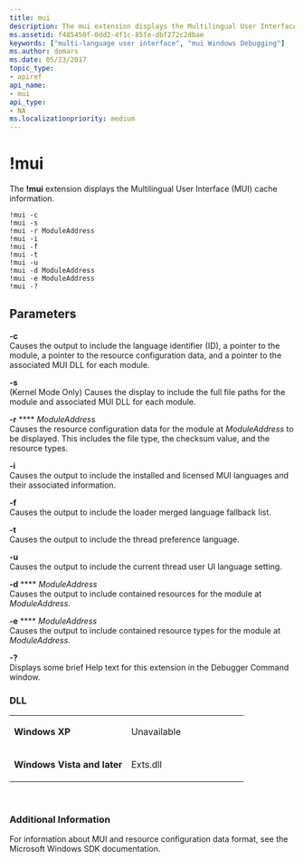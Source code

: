 ```yaml
---
title: mui
description: The mui extension displays the Multilingual User Interface (MUI) cache information. The implementation of MUI was improved in Windows Vista. 
ms.assetid: f485450f-0dd2-4f1c-85fe-dbf272c2dbae
keywords: ["multi-language user interface", "mui Windows Debugging"]
ms.author: domars
ms.date: 05/23/2017
topic_type:
- apiref
api_name:
- mui
api_type:
- NA
ms.localizationpriority: medium
---
```


# !mui


The **!mui** extension displays the Multilingual User Interface (MUI) cache information. 

```dbgcmd
!mui -c
!mui -s
!mui -r ModuleAddress
!mui -i
!mui -f
!mui -t
!mui -u
!mui -d ModuleAddress
!mui -e ModuleAddress
!mui -?
```

## <span id="Parameters"></span><span id="parameters"></span><span id="PARAMETERS"></span>Parameters


<span id="_______-c______"></span><span id="_______-C______"></span> **-c**   
Causes the output to include the language identifier (ID), a pointer to the module, a pointer to the resource configuration data, and a pointer to the associated MUI DLL for each module.

<span id="_______-s______"></span><span id="_______-S______"></span> **-s**   
(Kernel Mode Only) Causes the display to include the full file paths for the module and associated MUI DLL for each module.

<span id="_______-r________ModuleAddress______"></span><span id="_______-r________moduleaddress______"></span><span id="_______-R________MODULEADDRESS______"></span> **-r** **** *ModuleAddress*   
Causes the resource configuration data for the module at *ModuleAddress* to be displayed. This includes the file type, the checksum value, and the resource types.

<span id="_______-i______"></span><span id="_______-I______"></span> **-i**   
Causes the output to include the installed and licensed MUI languages and their associated information.

<span id="_______-f______"></span><span id="_______-F______"></span> **-f**   
Causes the output to include the loader merged language fallback list.

<span id="_______-t______"></span><span id="_______-T______"></span> **-t**   
Causes the output to include the thread preference language.

<span id="_______-u______"></span><span id="_______-U______"></span> **-u**   
Causes the output to include the current thread user UI language setting.

<span id="_______-d_ModuleAddress______"></span><span id="_______-d_moduleaddress______"></span><span id="_______-D_MODULEADDRESS______"></span> **-d** **** *ModuleAddress*   
Causes the output to include contained resources for the module at *ModuleAddress*.

<span id="_______-e_ModuleAddress______"></span><span id="_______-e_moduleaddress______"></span><span id="_______-E_MODULEADDRESS______"></span> **-e** **** *ModuleAddress*   
Causes the output to include contained resource types for the module at *ModuleAddress*.

<span id="_______-_______"></span> **-?**   
Displays some brief Help text for this extension in the Debugger Command window.

### <span id="DLL"></span><span id="dll"></span>DLL

<table>
<colgroup>
<col width="50%" />
<col width="50%" />
</colgroup>
<tbody>
<tr class="odd">
<td align="left"><p><strong>Windows XP</strong></p></td>
<td align="left"><p>Unavailable</p></td>
</tr>
<tr class="even">
<td align="left"><p><strong>Windows Vista and later</strong></p></td>
<td align="left"><p>Exts.dll</p></td>
</tr>
</tbody>
</table>

 

### <span id="Additional_Information"></span><span id="additional_information"></span><span id="ADDITIONAL_INFORMATION"></span>Additional Information

For information about MUI and resource configuration data format, see the Microsoft Windows SDK documentation.

 

 





